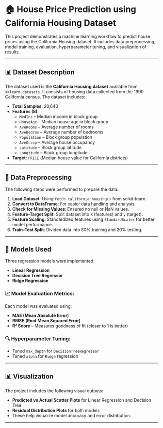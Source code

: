 # 🏠 House Price Prediction using California Housing Dataset

This project demonstrates a machine learning workflow to predict house prices using the California Housing dataset. It includes data preprocessing, model training, evaluation, hyperparameter tuning, and visualization of results.

---

## 📊 Dataset Description

The dataset used is the **California Housing dataset** available from `sklearn.datasets`. It consists of housing data collected from the 1990 California census. The dataset includes:

- **Total Samples**: 20,640
- **Features (8)**:
  - `MedInc` – Median income in block group
  - `HouseAge` – Median house age in block group
  - `AveRooms` – Average number of rooms
  - `AveBedrms` – Average number of bedrooms
  - `Population` – Block group population
  - `AveOccup` – Average house occupancy
  - `Latitude` – Block group latitude
  - `Longitude` – Block group longitude
- **Target**: `PRICE` (Median house value for California districts)

---

## 🔧 Data Preprocessing

The following steps were performed to prepare the data:

1. **Load Dataset**: Using `fetch_california_housing()` from scikit-learn.
2. **Convert to DataFrame**: For easier data handling and analysis.
3. **Check for Missing Values**: Ensured no null or NaN values.
4. **Feature-Target Split**: Split dataset into `X` (features) and `y` (target).
5. **Feature Scaling**: Standardized features using `StandardScaler` for better model performance.
6. **Train-Test Split**: Divided data into 80% training and 20% testing.

---

## 🤖 Models Used

Three regression models were implemented:

- **Linear Regression**
- **Decision Tree Regressor**
- **Ridge Regression**

### 📈 Model Evaluation Metrics:
Each model was evaluated using:
- **MAE (Mean Absolute Error)**
- **RMSE (Root Mean Squared Error)**
- **R² Score** – Measures goodness of fit (closer to 1 is better)

### 🔍 Hyperparameter Tuning:
- Tuned `max_depth` for `DecisionTreeRegressor`
- Tuned `alpha` for `Ridge` regression

---

## 📊 Visualization

The project includes the following visual outputs:
- **Predicted vs Actual Scatter Plots** for Linear Regression and Decision Tree
- **Residual Distribution Plots** for both models
- These help visualize model accuracy and error distribution.

---
